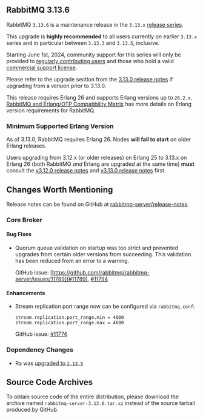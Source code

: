 ## RabbitMQ 3.13.6

RabbitMQ `3.13.6` is a maintenance release in the `3.13.x` [release series](https://www.rabbitmq.com/release-information).

This upgrade is **highly recommended** to all users currently on earlier `3.13.x` series and
in particular between `3.13.3` and `3.13.5`, inclusive.

Starting June 1st, 2024, community support for this series will only be provided to [regularly contributing users](https://github.com/rabbitmq/rabbitmq-server/blob/main/COMMUNITY_SUPPORT.md) and those
who hold a valid [commercial support license](https://tanzu.vmware.com/rabbitmq/oss).

Please refer to the upgrade section from the [3.13.0 release notes](https://github.com/rabbitmq/rabbitmq-server/releases/tag/v3.13.0)
if upgrading from a version prior to 3.13.0.

This release requires Erlang 26 and supports Erlang versions up to `26.2.x`.
[RabbitMQ and Erlang/OTP Compatibility Matrix](https://www.rabbitmq.com/docs/which-erlang) has more details on
Erlang version requirements for RabbitMQ.


### Minimum Supported Erlang Version

As of 3.13.0, RabbitMQ requires Erlang 26. Nodes **will fail to start** on older Erlang releases.

Users upgrading from 3.12.x (or older releases) on Erlang 25 to 3.13.x on Erlang 26
(both RabbitMQ *and* Erlang are upgraded at the same time) **must** consult
the [v3.12.0 release notes](https://github.com/rabbitmq/rabbitmq-server/releases/tag/v3.12.0) and [v3.13.0 release notes](https://github.com/rabbitmq/rabbitmq-server/releases/tag/v3.13.0) first.


## Changes Worth Mentioning

Release notes can be found on GitHub at [rabbitmq-server/release-notes](https://github.com/rabbitmq/rabbitmq-server/tree/v3.13.x/release-notes).


### Core Broker

#### Bug Fixes

 * Quorum queue validation on startup was too strict and prevented upgrades from certain older versions from succeeding.
   This validation has been reduced from an error to a warning.

   GitHub issue: [https://github.com/rabbitmq/rabbitmq-server/issues/11789](#11789), [#11794](https://github.com/rabbitmq/rabbitmq-server/pull/11794)

#### Enhancements

 * Stream replication port range now can be configured via `rabbitmq.conf`:

   ```
   stream.replication.port_range.min = 4000
   stream.replication.port_range.max = 4600
   ```

   GitHub issue: [#11774](https://github.com/rabbitmq/rabbitmq-server/pull/11774)


### Dependency Changes

 * Ra was [upgraded to `2.13.5`](https://github.com/rabbitmq/ra/releases)

## Source Code Archives

To obtain source code of the entire distribution, please download the archive named `rabbitmq-server-3.13.6.tar.xz`
instead of the source tarball produced by GitHub.
